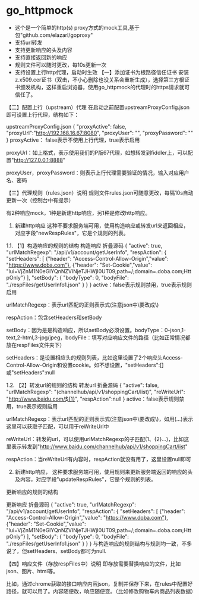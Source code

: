 # go_httpmock
  - 这个是一个简单的http(s) proxy方式的mock工具,基于包"github.com/elazarl/goproxy"
  - 支持url转发
  - 支持更新响应的头及内容
  - 支持直接返回新的响应
  - 规则文件可以随时更改，每10s更新一次
  - 支持设置上行http代理，启动时生效
【一】添加证书为根路径信任证书
安装z.x509.cer证书（双击，不小心删除也没关系会重新生成），选择第三方根证书颁发机构，这样重启浏览器，使用go_httpmock的代理时的https请求就可信任了。



【二】配置上行（upstream）代理
在启动之前配置upstreamProxyConfig.json即可设置上行代理，结构如下：

upstreamProxyConfig.json
{
  "proxyActive": false,
  "proxyUrl":"http://192.168.16.67:8080",
  "proxyUser": "",
  "proxyPassword": ""
}
proxyActive： false表示不使用上行代理，true表示启用

proxyUrl：如上格式，表示使用我们的P版67代理，如想转发到fiddler上，可以配置"http://127.0.0.1:8888"

proxyUser，proxyPassword：则表示上行代理需要验证的情况，输入对应用户名、密码

【三】代理规则（rules.json）说明
规则文件rules.json可随意更改，每隔10s自动更新一次（控制台中有提示）

有2种响应mock，1种是新建http响应，另1种是修改http响应。

1. 新建http响应
这种不要求服务端可用，使用构造响应或转发url来返回相应，对应字段"newRespRules"，它是个规则的列表。

1.1. 【1】构造响应的规则的结构
构造响应 折叠源码
{
      "active": true,
      "urlMatchRegexp": "/api/v1/account/getUserInfo",
      "respAction": {
        "setHeaders": [
          {"header": "Access-Control-Allow-Origin","value": "https://www.doba.com"},
          {"header": "Set-Cookie","value": "lui=VjZnM1N0eGlYQnNZVlNjeTJHWjI0UT09;path=/;domain=.doba.com;HttpOnly"}
        ],
        "setBody": {
          "bodyType": 0,
          "bodyFile": "./respFiles/getUserInfo1.json"
        }
      }
    }
active：false表示规则禁用，true表示规则启用

urlMatchRegexp：表示url匹配的正则表示式(注意json中\要改成\\)

respAction：包含setHeaders和setBody

setBody：因为是是构造响应，所以setBody必须设置。bodyType：0-json,1-text,2-html,3-jpg/jpeg，bodyFile：填写对应响应文件的路径（比如正常情况都放在respFiles文件夹下）

setHeaders：是设置相应头的规则列表，比如这里设置了2个响应头Access-Control-Allow-Origin和设置cookie。如不想设置，"setHeaders":[] 或"setHeaders":null

1.2. 【2】转发url的规则的结构
转发url 折叠源码
{
      "active": false,
      "urlMatchRegexp": "(channelhub/api/v1/shoppingCart/list)",
      "reWriteUrl": "http://www.baidu.com/${1}",
      "respAction":null
 }
active：false表示规则禁用，true表示规则启用

urlMatchRegexp：表示url匹配的正则表示式(注意json中\要改成\\)，如用(...)表示这里可以获取子匹配，可以用于reWriteUrl中

reWriteUrl：转发的url，可以使用urlMatchRegexp的子匹配(${1}、${2}...)，比如这里表示转发到"http://www.baidu.com/channelhub/api/v1/shoppingCart/list"

respAction：当reWriteUrl有内容时，respAction就没有用了，这里设置null即可

2. 新建http响应，
这种要求服务端可用，使用规则来更新服务端返回的响应的头及内容，对应字段"updateRespRules"，它是个规则的列表。

更新响应的规则的结构

更新响应 折叠源码
{
      "active": true,
      "urlMatchRegexp": "/api/v1/account/getUserInfo",
      "respAction": {
        "setHeaders": [
          {"header": "Access-Control-Allow-Origin","value": "https://www.doba.com"},
          {"header": "Set-Cookie","value": "lui=VjZnM1N0eGlYQnNZVlNjeTJHWjI0UT09;path=/;domain=.doba.com;HttpOnly"}
        ],
        "setBody": {
          "bodyType": 0,
          "bodyFile": "./respFiles/getUserInfo1.json"
        }
      }
    }
与构造响应的规则结构与规则均一致，不多说了，但setHeaders、setBody都可为null.

【四】响应文件（存放respFiles中）说明
即存放需要替换响应的文件，比如json、图片、html等。

比如，通过chrome获取的接口响应内容json，复制并保存下来，在rules中配置好路径，就可以用了。内容随便改，响应随便变。（比如修改购物车内商品列表数据）

